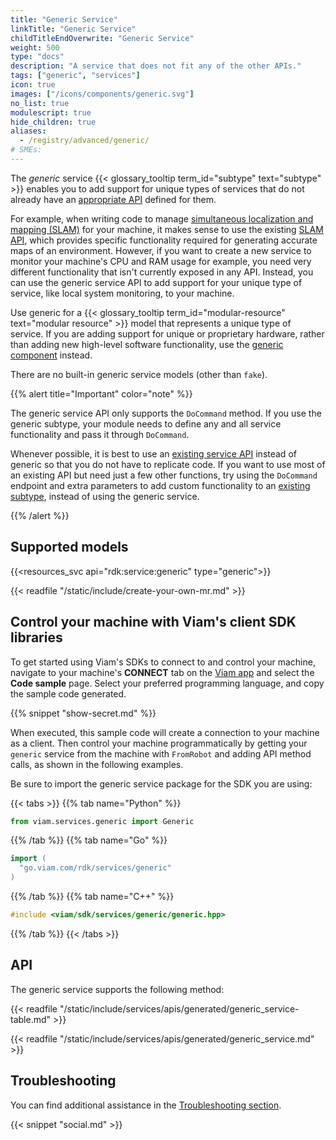 ```yaml
---
title: "Generic Service"
linkTitle: "Generic Service"
childTitleEndOverwrite: "Generic Service"
weight: 500
type: "docs"
description: "A service that does not fit any of the other APIs."
tags: ["generic", "services"]
icon: true
images: ["/icons/components/generic.svg"]
no_list: true
modulescript: true
hide_children: true
aliases:
  - /registry/advanced/generic/
# SMEs:
---
```


The _generic_ service {{< glossary_tooltip term_id="subtype" text="subtype" >}} enables you to add support for unique types of services that do not already have an [appropriate API](/appendix/apis/#service-apis) defined for them.

For example, when writing code to manage [simultaneous localization and mapping (SLAM)](/services/slam/) for your machine, it makes sense to use the existing [SLAM API](/services/slam/#api), which provides specific functionality required for generating accurate maps of an environment.
However, if you want to create a new service to monitor your machine's CPU and RAM usage for example, you need very different functionality that isn't currently exposed in any API.
Instead, you can use the generic service API to add support for your unique type of service, like local system monitoring, to your machine.

Use generic for a {{< glossary_tooltip term_id="modular-resource" text="modular resource" >}} model that represents a unique type of service.
If you are adding support for unique or proprietary hardware, rather than adding new high-level software functionality, use the [generic component](/components/generic/) instead.

There are no built-in generic service models (other than `fake`).

{{% alert title="Important" color="note" %}}

The generic service API only supports the `DoCommand` method.
If you use the generic subtype, your module needs to define any and all service functionality and pass it through `DoCommand`.

Whenever possible, it is best to use an [existing service API](/services/) instead of generic so that you do not have to replicate code.
If you want to use most of an existing API but need just a few other functions, try using the `DoCommand` endpoint and extra parameters to add custom functionality to an [existing subtype](/services/), instead of using the generic service.

{{% /alert %}}

## Supported models

{{<resources_svc api="rdk:service:generic" type="generic">}}

{{< readfile "/static/include/create-your-own-mr.md" >}}

## Control your machine with Viam's client SDK libraries

To get started using Viam's SDKs to connect to and control your machine, navigate to your machine's **CONNECT** tab on the [Viam app](https://app.viam.com) and select the **Code sample** page.
Select your preferred programming language, and copy the sample code generated.

{{% snippet "show-secret.md" %}}

When executed, this sample code will create a connection to your machine as a client.
Then control your machine programmatically by getting your `generic` service from the machine with `FromRobot` and adding API method calls, as shown in the following examples.

Be sure to import the generic service package for the SDK you are using:

{{< tabs >}}
{{% tab name="Python" %}}

```python
from viam.services.generic import Generic
```

{{% /tab %}}
{{% tab name="Go" %}}

```go
import (
  "go.viam.com/rdk/services/generic"
)
```

{{% /tab %}}
{{% tab name="C++" %}}

```cpp
#include <viam/sdk/services/generic/generic.hpp>
```

{{% /tab %}}
{{< /tabs >}}

## API

The generic service supports the following method:

{{< readfile "/static/include/services/apis/generated/generic_service-table.md" >}}

{{< readfile "/static/include/services/apis/generated/generic_service.md" >}}

## Troubleshooting

You can find additional assistance in the [Troubleshooting section](/appendix/troubleshooting/).

{{< snippet "social.md" >}}
